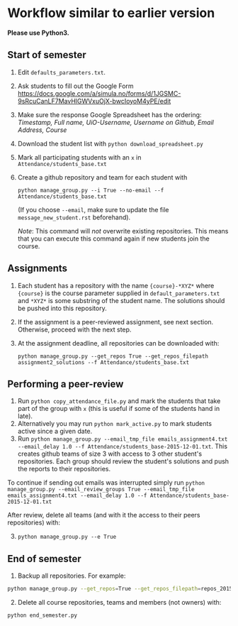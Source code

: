 # Workflow similar to earlier version

**Please use Python3.**

## Start of semester

1. Edit `defaults_parameters.txt`.
2. Ask students to fill out the Google Form https://docs.google.com/a/simula.no/forms/d/1JGSMC-9sRcuCanLF7MavHlGWVxuOjX-bwcIoyoM4yPE/edit
3. Make sure the response Google Spreadsheet has the ordering: *Timestamp, Full name, UiO-Username, Username on Github, Email Address, Course*
4. Download the student list with `python download_spreadsheet.py`
5. Mark all participating students with an `x` in `Attendance/students_base.txt`
6. Create a github repository and team for each student with 

   `python manage_group.py --i True --no-email --f Attendance/students_base.txt`

   (If you choose `--email`, make sure to update the file `message_new_student.rst` beforehand).
   
   *Note*: This command will *not* overwrite existing repositories. This means that you can execute this command again if new students join the course.

Assignments
-----------
1. Each student has a repository with the name `{course}-*XYZ*` where `{course}` is the course parameter supplied in
 `default_parameters.txt` and `*XYZ*` is some substring of the student name. The solutions should be pushed into this repository.
2. If the assignment is a peer-reviewed assignment, see next section. Otherwise, proceed with the next step.
3. At the assignment deadline, all repositories can be downloaded with:

   `python manage_group.py --get_repos True --get_repos_filepath assignment2_solutions --f Attendance/students_base.txt`
   

Performing a peer-review
------------------------
1. Run `python copy_attendance_file.py` and mark the students that take part of the group with `x` (this is useful if some of the students hand in late).
2. Alternatively you may run `python mark_active.py` to mark students active since a given date.
2. Run `python manage_group.py --email_tmp_file emails_assignment4.txt --email_delay 1.0 --f Attendance/students_base-2015-12-01.txt`. This creates github teams of size 3 with access to 3 other student's repositories. Each group should review the student's solutions and push the reports to their repositories.

To continue if sending out emails was interrupted simply run
`python manage_group.py --email_review_groups True --email_tmp_file emails_assignment4.txt --email_delay 1.0 --f Attendance/students_base-2015-12-01.txt`

After review, delete all teams (and with it the access to their peers repositories) with:

3. `python manage_group.py --e True`

End of semester
---------------

1. Backup all repositories. For example:

```bash
python manage_group.py --get_repos=True --get_repos_filepath=repos_2015
```

2. Delete all course repositories, teams and members (not owners) with:

```bash
python end_semester.py
```

